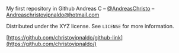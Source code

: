 My first repository in Github
Andreas C – [@AndreasChristo](https://twitter.com/Andreaschristo) – Andreaschristovipnaldo@hotmail.com

Distributed under the XYZ license. See ``LICENSE`` for more information.

[https://github.com/christovipnaldo/github-link](https://github.com/christovipnaldo/)
